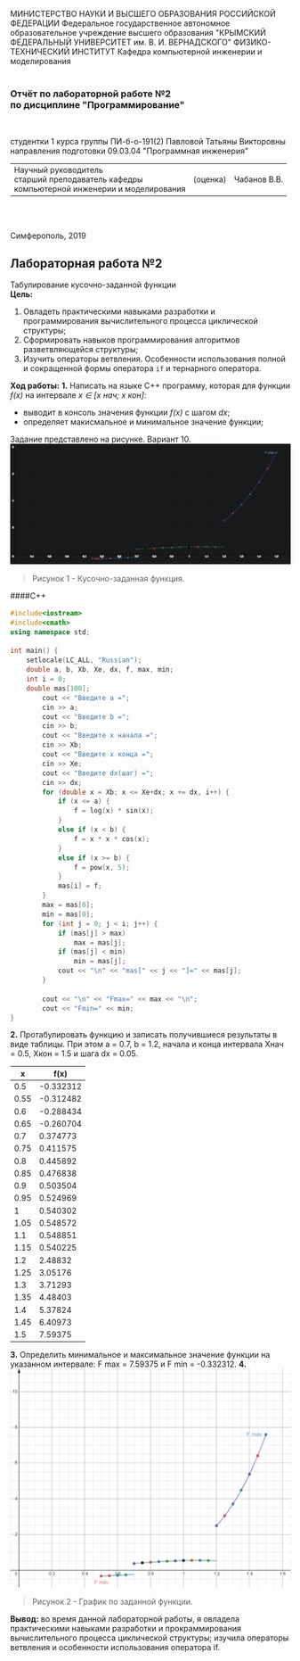 МИНИСТЕРСТВО НАУКИ  И ВЫСШЕГО ОБРАЗОВАНИЯ РОССИЙСКОЙ ФЕДЕРАЦИИ
Федеральное государственное автономное образовательное учреждение высшего образования
"КРЫМСКИЙ ФЕДЕРАЛЬНЫЙ УНИВЕРСИТЕТ им. В. И. ВЕРНАДСКОГО"
ФИЗИКО-ТЕХНИЧЕСКИЙ ИНСТИТУТ
Кафедра компьютерной инженерии и моделирования
<br/><br/>

### Отчёт по лабораторной работе №2<br/> по дисциплине "Программирование"
<br/>

студентки 1 курса группы ПИ-б-о-191(2)
Павловой Татьяны Викторовны
направления подготовки 09.03.04 "Программная инженерия"
<br/>

<table>
<tr><td>Научный руководитель<br/> старший преподаватель кафедры<br/> компьютерной инженерии и моделирования</td>
<td>(оценка)</td>
<td>Чабанов В.В.</td>
</tr>
</table>
<br/><br/>

Симферополь, 2019

## Лабораторная работа №2
Табулирование кусочно-заданной функции<br>
**Цель:**  
1. Овладеть практическими навыками разработки и программирования вычислительного процесса циклической структуры;
2. Сформировать навыков программирования алгоритмов разветвляющейся структуры;
3. Изучить операторы ветвления. Особенности использования полной и сокращенной формы оператора `if` и тернарного оператора.

**Ход работы:**
**1\.**  Написать на языке C++ программу, которая для функции *f(x)* на интервале *x ∈ [x нач; x кон]:*
- выводит в консоль значения функции *f(x)* с шагом *dx*;
- определяет макисмальное и минимальное значение функции;

Задание представлено на рисунке. Вариант 10. <br>
![Рис. 1](https://github.com/dark-angel-jpg/Lab/blob/master/image%20lab%202/график%20темный.jpg?raw=true) 
>Рисунок 1 - Кусочно-заданная функция.

####С++
```cpp
#include<iostream>
#include<cmath>
using namespace std;

int main() {
	setlocale(LC_ALL, "Russian");
	double a, b, Xb, Xe, dx, f, max, min;
	int i = 0;
	double mas[100];
		cout << "Введите a =";
		cin >> a;
		cout << "Введите b =";
		cin >> b;
		cout << "Введите x начала =";
		cin >> Xb;
		cout << "Введите x конца =";
		cin >> Xe;
		cout << "Введите dx(шаг) =";
		cin >> dx;
		for (double x = Xb; x <= Xe+dx; x += dx, i++) {
			if (x <= a) {
				f = log(x) * sin(x);
			}
			else if (x < b) {
				f = x * x * cos(x);
			}
			else if (x >= b) {
				f = pow(x, 5);
			}
			mas[i] = f;
		}
		max = mas[0];
		min = mas[0];
		for (int j = 0; j < i; j++) {
			if (mas[j] > max)
				max = mas[j];
			if (mas[j] < min)
				min = mas[j];
			cout << "\n" << "mas[" << j << "]=" << mas[j];
		}
		
		cout << "\n" << "Fmax=" << max << "\n";
		cout << "Fmin=" << min;
}
```
**2\.** Протабулировать функцию и записать получившиеся результаты в виде таблицы.  При этом a = 0.7, b = 1.2, начала и конца интервала Xнач = 0.5, Xкон = 1.5 и шага dx = 0.05.
                    
| x  |  f(x) |
| ------------ | ------------ |
| 0.5  | -0.332312  |
| 0.55  | -0.312482  |
| 0.6  | -0.288434  |
| 0.65  | -0.260704  |
| 0.7  | 0.374773  |
| 0.75  | 0.411575  |
| 0.8  | 0.445892  |
| 0.85   | 0.476838  |
| 0.9  | 0.503504  |
| 0.95  | 0.524969  |
| 1  | 0.540302  |
| 1.05  | 0.548572  |
| 1.1  | 0.548851  |
| 1.15  | 0.540225  |
| 1.2  | 2.48832  |
| 1.25  | 3.05176  |
| 1.3  | 3.71293  |
| 1.35  | 4.48403  |
| 1.4  | 5.37824  |
| 1.45  | 6.40973  |
| 1.5  | 7.59375  | <br>
**3\.** Определить минимальное и максимальное значение функции на указанном интервале:
F max = 7.59375 и F min = -0.332312.
**4\.** 
![Рис.2](https://github.com/dark-angel-jpg/Lab/blob/master/image%20lab%202/Функция.jpg?raw=true)
>Рисунок 2 - График по заданной функции. 

**Вывод:** во время данной лабораторной работы, я овладела практическими навыками разработки и прокраммирования вычислительного процесса циклической структуры; изучила операторы ветвления и особенности использования оператора if. 
